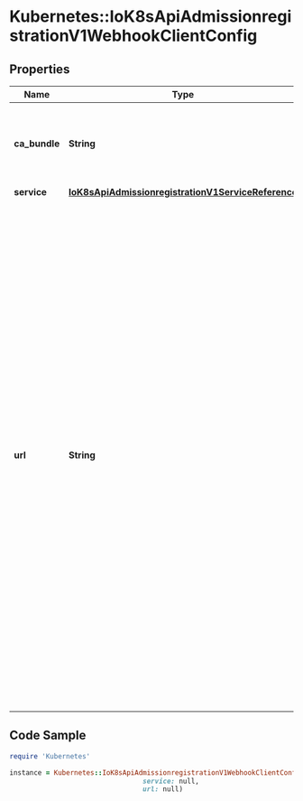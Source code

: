 # Kubernetes::IoK8sApiAdmissionregistrationV1WebhookClientConfig

## Properties

Name | Type | Description | Notes
------------ | ------------- | ------------- | -------------
**ca_bundle** | **String** | &#x60;caBundle&#x60; is a PEM encoded CA bundle which will be used to validate the webhook&#39;s server certificate. If unspecified, system trust roots on the apiserver are used. | [optional] 
**service** | [**IoK8sApiAdmissionregistrationV1ServiceReference**](IoK8sApiAdmissionregistrationV1ServiceReference.md) |  | [optional] 
**url** | **String** | &#x60;url&#x60; gives the location of the webhook, in standard URL form (&#x60;scheme://host:port/path&#x60;). Exactly one of &#x60;url&#x60; or &#x60;service&#x60; must be specified.  The &#x60;host&#x60; should not refer to a service running in the cluster; use the &#x60;service&#x60; field instead. The host might be resolved via external DNS in some apiservers (e.g., &#x60;kube-apiserver&#x60; cannot resolve in-cluster DNS as that would be a layering violation). &#x60;host&#x60; may also be an IP address.  Please note that using &#x60;localhost&#x60; or &#x60;127.0.0.1&#x60; as a &#x60;host&#x60; is risky unless you take great care to run this webhook on all hosts which run an apiserver which might need to make calls to this webhook. Such installs are likely to be non-portable, i.e., not easy to turn up in a new cluster.  The scheme must be \&quot;https\&quot;; the URL must begin with \&quot;https://\&quot;.  A path is optional, and if present may be any string permissible in a URL. You may use the path to pass an arbitrary string to the webhook, for example, a cluster identifier.  Attempting to use a user or basic auth e.g. \&quot;user:password@\&quot; is not allowed. Fragments (\&quot;#...\&quot;) and query parameters (\&quot;?...\&quot;) are not allowed, either. | [optional] 

## Code Sample

```ruby
require 'Kubernetes'

instance = Kubernetes::IoK8sApiAdmissionregistrationV1WebhookClientConfig.new(ca_bundle: null,
                                 service: null,
                                 url: null)
```


